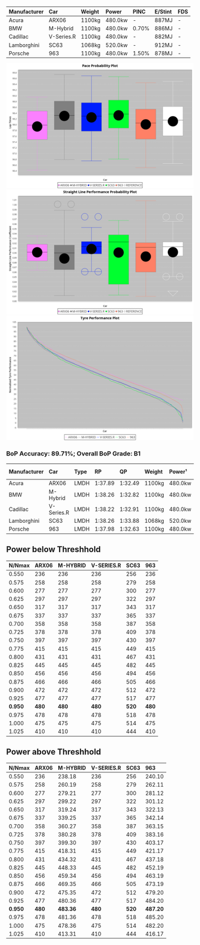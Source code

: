 | Manufacturer | Car        | Weight | Power   | PINC    | E/Stint | FDS     |
|:-|:-|:-|:-|:-|:-|:-|
| Acura        | ARX06      | 1100kg | 480.0kw |    -    | 887MJ   |    -    |
| BMW          | M-Hybrid   | 1100kg | 480.0kw | 0.70%   | 886MJ   |    -    |
| Cadillac     | V-Series.R | 1100kg | 480.0kw |    -    | 882MJ   |    -    |
| Lamborghini  | SC63       | 1068kg | 520.0kw |    -    | 912MJ   |    -    |
| Porsche      | 963        | 1100kg | 480.0kw | 1.50%   | 878MJ   |    -    |

![PACECHART](./IMG/AUTO.png)
![STRAIGHTLINEPERFORMANCECHART](./IMG/AUTO_sp.png)
![TYREPERFORMANCECHART](./IMG/AUTO_tw.png)

### BoP Accuracy: 89.71%; Overall BoP Grade: B1
| Manufacturer | Car        | Type | RP      | QP      | Weight | Power¹  | Threshhold | PINC    | Power²   | E/Stint | AVG Vmax  | FDS     | RDLC | L/Stint | BOP-Grade | Model Accuracy | Model Points | Match% | SimDiff |
|:-|:-|:-|:-|:-|:-|:-|:-|:-|:-|:-|:-|:-|:-|:-|:-|:-|:-|:-|:-|
| Acura        | ARX06      | LMDH | 1:37.89 | 1:32.49 | 1100kg | 480.0kw | 250.0kph   |    -    | 480.00kw |  887MJ  | 297.72kph |    -    | 0.97 | 29      | -C1       | 100.00%        | 996          | 79.87% | +0.13   |
| BMW          | M-Hybrid   | LMDH | 1:38.26 | 1:32.82 | 1100kg | 480.0kw | 250.0kph   | 0.70%   | 483.40kw |  886MJ  | 296.77kph |    -    | 0.98 | 29      | +A2       | 99.20%         | 3081         | 92.74% | +0.13   |
| Cadillac     | V-Series.R | LMDH | 1:38.22 | 1:32.91 | 1100kg | 480.0kw | 250.0kph   |    -    | 480.00kw |  882MJ  | 297.83kph |    -    | 0.97 | 29      | +B1       | 99.22%         | 5358         | 86.84% | -0.20   |
| Lamborghini  | SC63       | LMDH | 1:38.26 | 1:33.88 | 1068kg | 520.0kw | 250.0kph   |    -    | 520.00kw |  912MJ  | 303.60kph |    -    | 1.03 | 30      | +A2       | 100.00%        | 784          | 94.10% | #       |
| Porsche      | 963        | LMDH | 1:37.98 | 1:32.63 | 1100kg | 480.0kw | 250.0kph   | 1.50%   | 487.20kw |  878MJ  | 296.90kph |    -    | 0.98 | 29      | ~A1       | 99.87%         | 14199        | 95.02% | +0.14   |

## Power below Threshhold
| N/Nmax    | ARX06   | M-HYBRID | V-SERIES.R | SC63    | 963     |
|:-|:-|:-|:-|:-|:-|
|  0.550    |  236    |  236     |  236       |  256    |  236    |
|  0.575    |  258    |  258     |  258       |  279    |  258    |
|  0.600    |  277    |  277     |  277       |  300    |  277    |
|  0.625    |  297    |  297     |  297       |  322    |  297    |
|  0.650    |  317    |  317     |  317       |  343    |  317    |
|  0.675    |  337    |  337     |  337       |  365    |  337    |
|  0.700    |  358    |  358     |  358       |  387    |  358    |
|  0.725    |  378    |  378     |  378       |  409    |  378    |
|  0.750    |  397    |  397     |  397       |  430    |  397    |
|  0.775    |  415    |  415     |  415       |  449    |  415    |
|  0.800    |  431    |  431     |  431       |  467    |  431    |
|  0.825    |  445    |  445     |  445       |  482    |  445    |
|  0.850    |  456    |  456     |  456       |  494    |  456    |
|  0.875    |  466    |  466     |  466       |  505    |  466    |
|  0.900    |  472    |  472     |  472       |  512    |  472    |
|  0.925    |  477    |  477     |  477       |  517    |  477    |
| **0.950** | **480** | **480**  | **480**    | **520** | **480** |
|  0.975    |  478    |  478     |  478       |  518    |  478    |
|  1.000    |  475    |  475     |  475       |  514    |  475    |
|  1.025    |  410    |  410     |  410       |  444    |  410    |

## Power above Threshhold
| N/Nmax    | ARX06   | M-HYBRID   | V-SERIES.R | SC63    | 963        |
|:-|:-|:-|:-|:-|:-|
|  0.550    |  236    |  238.18    |  236       |  256    |  240.10    |
|  0.575    |  258    |  260.19    |  258       |  279    |  262.11    |
|  0.600    |  277    |  279.21    |  277       |  300    |  281.12    |
|  0.625    |  297    |  299.22    |  297       |  322    |  301.12    |
|  0.650    |  317    |  319.24    |  317       |  343    |  322.13    |
|  0.675    |  337    |  339.25    |  337       |  365    |  342.14    |
|  0.700    |  358    |  360.27    |  358       |  387    |  363.15    |
|  0.725    |  378    |  380.28    |  378       |  409    |  383.16    |
|  0.750    |  397    |  399.30    |  397       |  430    |  403.17    |
|  0.775    |  415    |  418.31    |  415       |  449    |  421.17    |
|  0.800    |  431    |  434.32    |  431       |  467    |  437.18    |
|  0.825    |  445    |  448.33    |  445       |  482    |  452.19    |
|  0.850    |  456    |  459.34    |  456       |  494    |  463.19    |
|  0.875    |  466    |  469.35    |  466       |  505    |  473.19    |
|  0.900    |  472    |  475.35    |  472       |  512    |  479.20    |
|  0.925    |  477    |  480.36    |  477       |  517    |  484.20    |
| **0.950** | **480** | **483.36** | **480**    | **520** | **487.20** |
|  0.975    |  478    |  481.36    |  478       |  518    |  485.20    |
|  1.000    |  475    |  478.36    |  475       |  514    |  482.20    |
|  1.025    |  410    |  413.31    |  410       |  444    |  416.17    |
